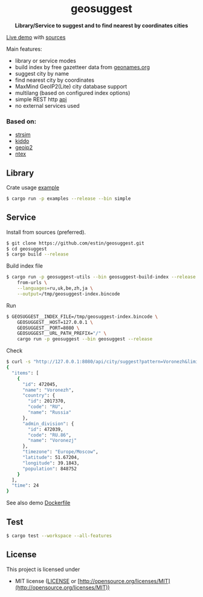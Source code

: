 <div align="center">
  <p><h1>geosuggest</h1> </p>
  <p><strong>Library/Service to suggest and to find nearest by coordinates cities</strong></p>
  <p></p>
</div>

[Live demo](https://geosuggest.etatarkin.ru/) with [sources](https://github.com/estin/geosuggest/tree/master/geosuggest-demo)

Main features:
 - library or service modes
 - build index by free gazetteer data from [geonames.org](https://www.geonames.org/)
 - suggest city by name
 - find nearest city by coordinates
 - MaxMind GeoIP2(Lite) city database support
 - multilang (based on configured index options)
 - simple REST http [api](https://geosuggest.etatarkin.ru/swagger)
 - no external services used

### Based on:
 - [strsim](https://crates.io/crates/strsim)
 - [kiddo](https://crates.io/crates/kiddo)
 - [geoip2](https://crates.io/crates/geoip2)
 - [ntex](https://crates.io/crates/ntex)


## Library

Crate usage [example](https://github.com/estin/geosuggest/tree/master/examples/src/simple.rs)

```bash
$ cargo run -p examples --release --bin simple
```


## Service

Install from sources (preferred).

```bash
$ git clone https://github.com/estin/geosuggest.git
$ cd geosuggest
$ cargo build --release
```

Build index file

```bash
$ cargo run -p geosuggest-utils --bin geosuggest-build-index --release --features=cli -- \
    from-urls \
    --languages=ru,uk,be,zh,ja \
    --output=/tmp/geosuggest-index.bincode
```

Run

```bash
$ GEOSUGGEST__INDEX_FILE=/tmp/geosuggest-index.bincode \
    GEOSUGGEST__HOST=127.0.0.1 \
    GEOSUGGEST__PORT=8080 \
    GEOSUGGEST__URL_PATH_PREFIX="/" \
    cargo run -p geosuggest --bin geosuggest --release
```

Check

```bash
$ curl -s "http://127.0.0.1:8080/api/city/suggest?pattern=Voronezh&limit=1" | jq
{
  "items": [
    {
      "id": 472045,
      "name": "Voronezh",
      "country": {
        "id": 2017370,
        "code": "RU",
        "name": "Russia"
      },
      "admin_division": {
        "id": 472039,
        "code": "RU.86",
        "name": "Voronezj"
      },
      "timezone": "Europe/Moscow",
      "latitude": 51.67204,
      "longitude": 39.1843,
      "population": 848752
    }
  ],
  "time": 24
}
```

See also demo [Dockerfile](https://github.com/estin/geosuggest/blob/master/geosuggest-demo/Dockerfile)

## Test

```bash
$ cargo test --workspace --all-features
```

## License

This project is licensed under

* MIT license ([LICENSE](LICENSE) or [http://opensource.org/licenses/MIT](http://opensource.org/licenses/MIT))
